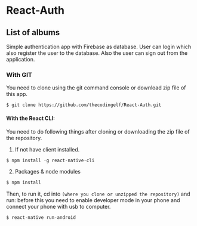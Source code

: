 # React-Auth

## List of albums

Simple authentication app with Firebase as database. User can login which also register the user to the database.
Also the user can sign out from the application.

### With GIT

You need to clone using the git command console or download zip file of this app.

```Command console
$ git clone https://github.com/thecodingelf/React-Auth.git
```

#### With the React CLI:

You need to do following things after cloning or downloading the zip file of the repository.


1. If not have client installed.
```Node.js Command console 
$ npm install -g react-native-cli
```
2. Packages & node modules
```Node.js Command console
$ npm install
```

Then, to run it, cd into `(where you clone or unzipped the repository)` and run:
before this you need to enable developer mode in your phone and connect your phone
with usb to computer.

```Node.js Command console.
$ react-native run-android
```
